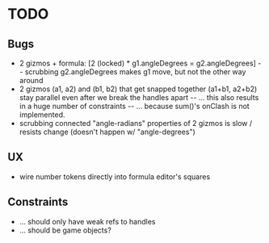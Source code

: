 TODO
====

Bugs
----
* 2 gizmos + formula: [2 (locked) * g1.angleDegrees = g2.angleDegrees]
  -- scrubbing g2.angleDegrees makes g1 move, but not the other way around
* 2 gizmos (a1, a2) and (b1, b2) that get snapped together (a1+b1, a2+b2)
  stay parallel even after we break the handles apart
  -- ... this also results in a huge number of constraints
  -- ... because sum()'s onClash is not implemented.
* scrubbing connected "angle-radians" properties of 2 gizmos is slow /
  resists change (doesn't happen w/ "angle-degrees")

UX
--

* wire number tokens directly into formula editor's squares

Constraints
-----------
* ... should only have weak refs to handles
* ... should be game objects?

